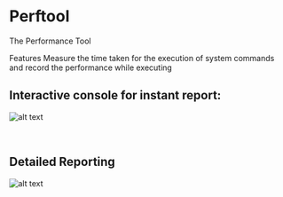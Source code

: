 # Perftool
The Performance Tool

Features
Measure the time taken for the execution of system commands and record the performance while executing

## Interactive console for instant report:

![alt text](https://raw.githubusercontent.com/YajanaRao/Perftool/b52d3533/site/images/console.PNG)

&nbsp;
## Detailed Reporting 

![alt text](https://raw.githubusercontent.com/YajanaRao/Perftool/c8f43b01/site/images/PerformanceReport.png)
